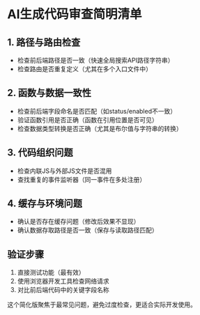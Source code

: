 # AI生成代码审查简明清单

## 1. 路径与路由检查
- 检查前后端路径是否一致（快速全局搜索API路径字符串）
- 检查路由是否重复定义（尤其在多个入口文件中）

## 2. 函数与数据一致性
- 检查前后端字段命名是否匹配（如status/enabled不一致）
- 验证函数引用是否正确（函数在引用位置是否可见）
- 检查数据类型转换是否正确（尤其是布尔值与字符串的转换）

## 3. 代码组织问题
- 检查内联JS与外部JS文件是否混用
- 查找重复的事件监听器（同一事件在多处注册）

## 4. 缓存与环境问题
- 确认是否存在缓存问题（修改后效果不显现）
- 确认数据存取路径是否一致（保存与读取路径匹配）

## 验证步骤
1. 直接测试功能（最有效）
2. 使用浏览器开发工具检查网络请求
3. 对比前后端代码中的关键字段名称

这个简化版聚焦于最常见问题，避免过度检查，更适合实际开发使用。
